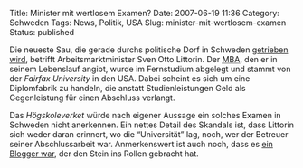 Title: Minister mit wertlosem Examen?
Date: 2007-06-19 11:36
Category: Schweden
Tags: News, Politik, USA
Slug: minister-mit-wertlosem-examen
Status: published

Die neueste Sau, die gerade durchs politische Dorf in Schweden
[getrieben](http://www.svd.se/dynamiskt/inrikes/did_15856045.asp)
[wird](http://www.dn.se/DNet/jsp/polopoly.jsp?d=1042&a=662653), betrifft
Arbeitsmarktminister Sven Otto Littorin. Der
<acronym title="Master of Business Administration">MBA</acronym>, den er
in seinem Lebenslauf angibt, wurde im Fernstudium abgelegt und stammt
von der *Fairfax University* in den USA. Dabei scheint es sich um eine
Diplomfabrik zu handeln, die anstatt Studienleistungen Geld als
Gegenleistung für einen Abschluss verlangt.

Das *Högskoleverket* würde nach eigener Aussage ein solches Examen in
Schweden nicht anerkennen. Ein nettes Detail des Skandals ist, dass
Littorin sich weder daran erinnert, wo die “Universität” lag, noch, wer
der Betreuer seiner Abschlussarbeit war. Anmerkenswert ist auch noch,
dass es [ein Blogger
war](http://www.friktion.se/2007/06/17/sven-otto-littorins-akademiska-meriter/),
der den Stein ins Rollen gebracht hat.

